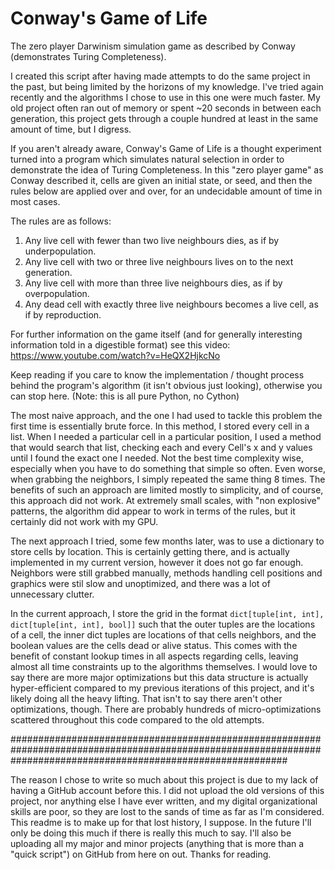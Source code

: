 # Conway's Game of Life
The zero player Darwinism simulation game as described by Conway (demonstrates Turing Completeness).


I created this script after having made attempts to do the same project in the past, but being limited by the horizons of my knowledge.
I've tried again recently and the algorithms I chose to use in this one were much faster. My old project often ran out of memory or spent ~20 seconds
in between each generation, this project gets through a couple hundred at least in the same amount of time, but I digress.

If you aren't already aware, Conway's Game of Life is a thought experiment turned into a program which simulates natural selection in order to demonstrate the
idea of Turing Completeness. In this "zero player game" as Conway described it, cells are given an initial state, or seed, and then the rules below are applied 
over and over, for an undecidable amount of time in most cases.

The rules are as follows:

  1. Any live cell with fewer than two live neighbours dies, as if by underpopulation.
  2. Any live cell with two or three live neighbours lives on to the next generation.
  3. Any live cell with more than three live neighbours dies, as if by overpopulation.
  4. Any dead cell with exactly three live neighbours becomes a live cell, as if by reproduction.

For further information on the game itself (and for generally interesting information told in a digestible format) see this video:
  https://www.youtube.com/watch?v=HeQX2HjkcNo

Keep reading if you care to know the implementation / thought process behind the program's algorithm (it isn't obvious just looking), 
otherwise you can stop here. (Note: this is all pure Python, no Cython)

The most naive approach, and the one I had used to tackle this problem the first time is essentially brute force. In this method, I stored every cell
in a list. When I needed a particular cell in a particular position, I used a method that would search that list, checking each and every Cell's x
and y values until I found the exact one I needed. Not the best time complexity wise, especially when you have to do something that simple so often.
Even worse, when grabbing the neighbors, I simply repeated the same thing 8 times. The benefits of such an approach are limited mostly to simplicity,
and of course, this approach did not work. At extremely small scales, with "non explosive" patterns, the algorithm did appear to work in terms of the
rules, but it certainly did not work with my GPU.

The next approach I tried, some few months later, was to use a dictionary to store cells by location. This is certainly getting there, and is actually 
implemented in my current version, however it does not go far enough. Neighbors were still grabbed manually, methods handling cell positions and graphics
were stil slow and unoptimized, and there was a lot of unnecessary clutter.

In the current approach, I store the grid in the format `dict[tuple[int, int], dict[tuple[int, int], bool]]` such that the outer tuples are the locations of a cell,
the inner dict tuples are locations of that cells neighbors, and the boolean values are the cells dead or alive status. This comes with the benefit of constant
lookup times in all aspects regarding cells, leaving almost all time constraints up to the algorithms themselves. I would love to say there are more major optimizations
but this data structure is actually hyper-efficient compared to my previous iterations of this project, and it's likely doing all the heavy lifting. That isn't to
say there aren't other optimizations, though. There are probably hundreds of micro-optimizations scattered throughout this code compared to the old attempts.

##################################################################################################################################################################

The reason I chose to write so much about this project is due to my lack of having a GitHub account before this. I did not upload the old versions of this project,
nor anything else I have ever written, and my digital organizational skills are poor, so they are lost to the sands of time as far as I'm considered. This readme is to
make up for that lost history, I suppose. In the future I'll only be doing this much if there is really this much to say. I'll also be uploading all my major and
minor projects (anything that is more than a "quick script") on GitHub from here on out. Thanks for reading.
